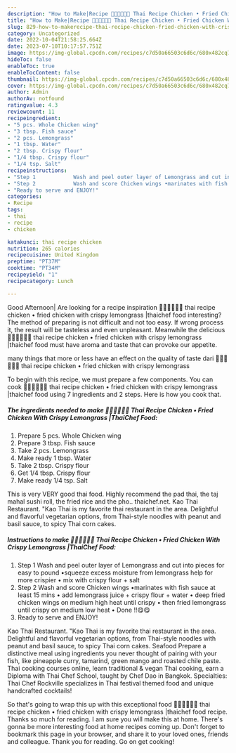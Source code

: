 ```yaml
---
description: "How to Make|Recipe 🧑🏽‍🍳🧑🏼‍🍳 Thai Recipe Chicken • Fried Chicken With Crispy Lemongrass |ThaiChef Food {That is Special"
title: "How to Make|Recipe 🧑🏽‍🍳🧑🏼‍🍳 Thai Recipe Chicken • Fried Chicken With Crispy Lemongrass |ThaiChef Food {That is Special"
slug: 829-how-to-makerecipe-thai-recipe-chicken-fried-chicken-with-crispy-lemongrass-thaichef-food-that-is-special
category: Uncategorized
date: 2022-10-04T21:58:25.664Z
date: 2023-07-10T10:17:57.751Z
image: https://img-global.cpcdn.com/recipes/c7d50a66503c6d6c/680x482cq70/thai-recipe-chicken-fried-chicken-with-crispy-lemongrass-thaichef-food-recipe-main-photo.jpg
hideToc: false
enableToc: true
enableTocContent: false
thumbnail: https://img-global.cpcdn.com/recipes/c7d50a66503c6d6c/680x482cq70/thai-recipe-chicken-fried-chicken-with-crispy-lemongrass-thaichef-food-recipe-main-photo.jpg
cover: https://img-global.cpcdn.com/recipes/c7d50a66503c6d6c/680x482cq70/thai-recipe-chicken-fried-chicken-with-crispy-lemongrass-thaichef-food-recipe-main-photo.jpg
author: Admin
authorAv: notfound
ratingvalue: 4.3
reviewcount: 11
recipeingredient:
- "5 pcs. Whole Chicken wing"
- "3 tbsp. Fish sauce"
- "2 pcs. Lemongrass"
- "1 tbsp. Water"
- "2 tbsp. Crispy flour"
- "1/4 tbsp. Crispy flour"
- "1/4 tsp. Salt"
recipeinstructions:
- "Step 1            Wash and peel outer layer of Lemongrass and cut into pieces for easy to pound •squeeze excess moisture from lemongrass help for more crispier • mix with crispy flour + salt"
- "Step 2            Wash and score Chicken wings •marinates with fish sauce at least 15 mins • add lemongrass juice + crispy flour + water • deep fried chicken wings on medium high heat until crispy • then fried lemongrass until crispy on medium low heat • Done !!😋😋"
- "Ready to serve and ENJOY!"
categories:
- Recipe
tags:
- thai
- recipe
- chicken

katakunci: thai recipe chicken 
nutrition: 265 calories
recipecuisine: United Kingdom
preptime: "PT37M"
cooktime: "PT34M"
recipeyield: "1"
recipecategory: Lunch

---
```



Good Afternoon| Are looking for a recipe inspiration 🧑🏽‍🍳🧑🏼‍🍳 thai recipe chicken • fried chicken with crispy lemongrass |thaichef food interesting? The method of preparing is not difficult and not too easy. If wrong process it, the result will be tasteless and even unpleasant. Meanwhile the delicious 🧑🏽‍🍳🧑🏼‍🍳 thai recipe chicken • fried chicken with crispy lemongrass |thaichef food must have aroma and taste that can provoke our appetite.






many things that more or less have an effect on the quality of taste dari 🧑🏽‍🍳🧑🏼‍🍳 thai recipe chicken • fried chicken with crispy lemongrass 

To begin with this recipe, we must prepare a few components. You can cook 🧑🏽‍🍳🧑🏼‍🍳 thai recipe chicken • fried chicken with crispy lemongrass |thaichef food using 7 ingredients and 2 steps. Here is how you cook that.

<!--inarticleads1-->

##### The ingredients needed to make 🧑🏽‍🍳🧑🏼‍🍳 Thai Recipe Chicken • Fried Chicken With Crispy Lemongrass |ThaiChef Food:

1. Prepare 5 pcs. Whole Chicken wing
1. Prepare 3 tbsp. Fish sauce
1. Take 2 pcs. Lemongrass
1. Make ready 1 tbsp. Water
1. Take 2 tbsp. Crispy flour
1. Get 1/4 tbsp. Crispy flour
1. Make ready 1/4 tsp. Salt


This is very VERY good thai food. Highly recommend the pad thai, the taj mahal sushi roll, the fried rice and the pho.. thaichef.net. Kao Thai Restaurant. &#34;Kao Thai is my favorite thai restaurant in the area. Delightful and flavorful vegetarian options, from Thai-style noodles with peanut and basil sauce, to spicy Thai corn cakes. 

<!--inarticleads2-->

##### Instructions to make 🧑🏽‍🍳🧑🏼‍🍳 Thai Recipe Chicken • Fried Chicken With Crispy Lemongrass |ThaiChef Food:

1. Step 1            Wash and peel outer layer of Lemongrass and cut into pieces for easy to pound •squeeze excess moisture from lemongrass help for more crispier • mix with crispy flour + salt
1. Step 2            Wash and score Chicken wings •marinates with fish sauce at least 15 mins • add lemongrass juice + crispy flour + water • deep fried chicken wings on medium high heat until crispy • then fried lemongrass until crispy on medium low heat • Done !!😋😋
1. Ready to serve and ENJOY!

Kao Thai Restaurant. &#34;Kao Thai is my favorite thai restaurant in the area. Delightful and flavorful vegetarian options, from Thai-style noodles with peanut and basil sauce, to spicy Thai corn cakes. Seafood Prepare a distinctive meal using ingredients you never thought of pairing with your fish, like pineapple curry, tamarind, green mango and roasted chile paste. Thai cooking courses online, learn traditional &amp; vegan Thai cooking, earn a Diploma with Thai Chef School, taught by Chef Dao in Bangkok. Specialties: Thai Chef Rockville specializes in Thai festival themed food and unique handcrafted cocktails! 

So that's going to wrap this up with this exceptional food 🧑🏽‍🍳🧑🏼‍🍳 thai recipe chicken • fried chicken with crispy lemongrass |thaichef food recipe. Thanks so much for reading. I am sure you will make this at home. There's gonna be more interesting food at home recipes coming up. Don't forget to bookmark this page in your browser, and share it to your loved ones, friends and colleague. Thank you for reading. Go on get cooking!
